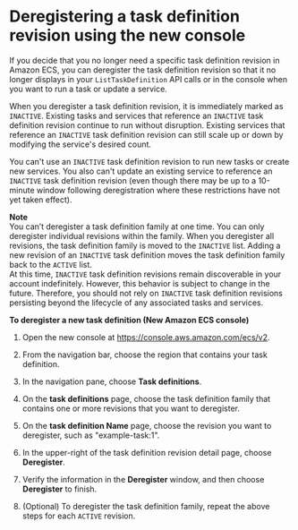 # Deregistering a task definition revision using the new console<a name="deregister-task-definition-v2"></a>

If you decide that you no longer need a specific task definition revision in Amazon ECS, you can deregister the task definition revision so that it no longer displays in your `ListTaskDefinition` API calls or in the console when you want to run a task or update a service\.

When you deregister a task definition revision, it is immediately marked as `INACTIVE`\. Existing tasks and services that reference an `INACTIVE` task definition revision continue to run without disruption\. Existing services that reference an `INACTIVE` task definition revision can still scale up or down by modifying the service's desired count\.

You can't use an `INACTIVE` task definition revision to run new tasks or create new services\. You also can't update an existing service to reference an `INACTIVE` task definition revision \(even though there may be up to a 10\-minute window following deregistration where these restrictions have not yet taken effect\)\.

**Note**  
You can’t deregister a task definition family at one time\. You can only deregister individual revisions within the family\. When you deregister all revisions, the task definition family is moved to the `INACTIVE` list\. Adding a new revision of an `INACTIVE` task definition moves the task definition family back to the `ACTIVE` list\.  
At this time, `INACTIVE` task definition revisions remain discoverable in your account indefinitely\. However, this behavior is subject to change in the future\. Therefore, you should not rely on `INACTIVE` task definition revisions persisting beyond the lifecycle of any associated tasks and services\.

**To deregister a new task definition \(New Amazon ECS console\)**

1. Open the new console at [https://console\.aws\.amazon\.com/ecs/v2](https://console.aws.amazon.com/ecs/v2)\.

1. From the navigation bar, choose the region that contains your task definition\.

1. In the navigation pane, choose **Task definitions**\.

1. On the **task definitions** page, choose the task definition family that contains one or more revisions that you want to deregister\.

1. On the **task definition Name** page, choose the revision you want to deregister, such as "example\-task:1"\.

1. In the upper\-right of the task definition revision detail page, choose **Deregister**\.

1. Verify the information in the **Deregister** window, and then choose **Deregister** to finish\.

1. \(Optional\) To deregister the task definition family, repeat the above steps for each `ACTIVE` revision\.